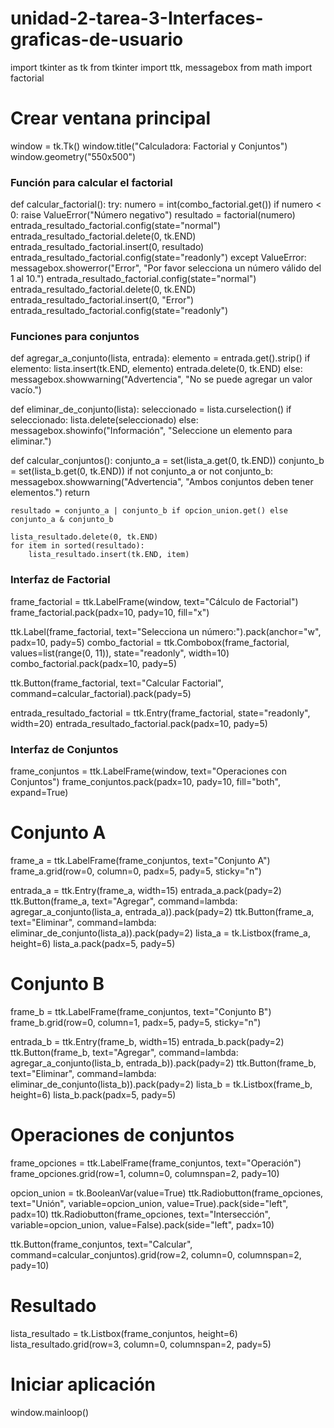 # unidad-2-tarea-3-Interfaces-graficas-de-usuario
import tkinter as tk
from tkinter import ttk, messagebox
from math import factorial

# Crear ventana principal
window = tk.Tk()
window.title("Calculadora: Factorial y Conjuntos")
window.geometry("550x500")

### Función para calcular el factorial ###
def calcular_factorial():
    try:
        numero = int(combo_factorial.get())
        if numero < 0:
            raise ValueError("Número negativo")
        resultado = factorial(numero)
        entrada_resultado_factorial.config(state="normal")
        entrada_resultado_factorial.delete(0, tk.END)
        entrada_resultado_factorial.insert(0, resultado)
        entrada_resultado_factorial.config(state="readonly")
    except ValueError:
        messagebox.showerror("Error", "Por favor selecciona un número válido del 1 al 10.")
        entrada_resultado_factorial.config(state="normal")
        entrada_resultado_factorial.delete(0, tk.END)
        entrada_resultado_factorial.insert(0, "Error")
        entrada_resultado_factorial.config(state="readonly")

### Funciones para conjuntos ###
def agregar_a_conjunto(lista, entrada):
    elemento = entrada.get().strip()
    if elemento:
        lista.insert(tk.END, elemento)
        entrada.delete(0, tk.END)
    else:
        messagebox.showwarning("Advertencia", "No se puede agregar un valor vacío.")

def eliminar_de_conjunto(lista):
    seleccionado = lista.curselection()
    if seleccionado:
        lista.delete(seleccionado)
    else:
        messagebox.showinfo("Información", "Seleccione un elemento para eliminar.")

def calcular_conjuntos():
    conjunto_a = set(lista_a.get(0, tk.END))
    conjunto_b = set(lista_b.get(0, tk.END))
    if not conjunto_a or not conjunto_b:
        messagebox.showwarning("Advertencia", "Ambos conjuntos deben tener elementos.")
        return

    resultado = conjunto_a | conjunto_b if opcion_union.get() else conjunto_a & conjunto_b

    lista_resultado.delete(0, tk.END)
    for item in sorted(resultado):
        lista_resultado.insert(tk.END, item)

### Interfaz de Factorial ###
frame_factorial = ttk.LabelFrame(window, text="Cálculo de Factorial")
frame_factorial.pack(padx=10, pady=10, fill="x")

ttk.Label(frame_factorial, text="Selecciona un número:").pack(anchor="w", padx=10, pady=5)
combo_factorial = ttk.Combobox(frame_factorial, values=list(range(0, 11)), state="readonly", width=10)
combo_factorial.pack(padx=10, pady=5)

ttk.Button(frame_factorial, text="Calcular Factorial", command=calcular_factorial).pack(pady=5)

entrada_resultado_factorial = ttk.Entry(frame_factorial, state="readonly", width=20)
entrada_resultado_factorial.pack(padx=10, pady=5)

### Interfaz de Conjuntos ###
frame_conjuntos = ttk.LabelFrame(window, text="Operaciones con Conjuntos")
frame_conjuntos.pack(padx=10, pady=10, fill="both", expand=True)

# Conjunto A
frame_a = ttk.LabelFrame(frame_conjuntos, text="Conjunto A")
frame_a.grid(row=0, column=0, padx=5, pady=5, sticky="n")

entrada_a = ttk.Entry(frame_a, width=15)
entrada_a.pack(pady=2)
ttk.Button(frame_a, text="Agregar", command=lambda: agregar_a_conjunto(lista_a, entrada_a)).pack(pady=2)
ttk.Button(frame_a, text="Eliminar", command=lambda: eliminar_de_conjunto(lista_a)).pack(pady=2)
lista_a = tk.Listbox(frame_a, height=6)
lista_a.pack(padx=5, pady=5)

# Conjunto B
frame_b = ttk.LabelFrame(frame_conjuntos, text="Conjunto B")
frame_b.grid(row=0, column=1, padx=5, pady=5, sticky="n")

entrada_b = ttk.Entry(frame_b, width=15)
entrada_b.pack(pady=2)
ttk.Button(frame_b, text="Agregar", command=lambda: agregar_a_conjunto(lista_b, entrada_b)).pack(pady=2)
ttk.Button(frame_b, text="Eliminar", command=lambda: eliminar_de_conjunto(lista_b)).pack(pady=2)
lista_b = tk.Listbox(frame_b, height=6)
lista_b.pack(padx=5, pady=5)

# Operaciones de conjuntos
frame_opciones = ttk.LabelFrame(frame_conjuntos, text="Operación")
frame_opciones.grid(row=1, column=0, columnspan=2, pady=10)

opcion_union = tk.BooleanVar(value=True)
ttk.Radiobutton(frame_opciones, text="Unión", variable=opcion_union, value=True).pack(side="left", padx=10)
ttk.Radiobutton(frame_opciones, text="Intersección", variable=opcion_union, value=False).pack(side="left", padx=10)

ttk.Button(frame_conjuntos, text="Calcular", command=calcular_conjuntos).grid(row=2, column=0, columnspan=2, pady=10)

# Resultado
lista_resultado = tk.Listbox(frame_conjuntos, height=6)
lista_resultado.grid(row=3, column=0, columnspan=2, pady=5)

# Iniciar aplicación
window.mainloop()
